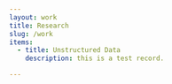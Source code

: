 ```yaml
---
layout: work
title: Research
slug: /work
items:
  - title: Unstructured Data
    description: this is a test record.

---
```

<br />
<br />
